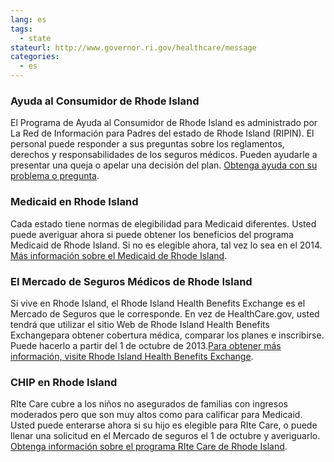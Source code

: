 ```yaml
--- 
lang: es 
tags: 
  - state
stateurl: http://www.governor.ri.gov/healthcare/message 
categories: 
  - es
--- 
```


### Ayuda al Consumidor de Rhode Island

El Programa de Ayuda al Consumidor de Rhode Island es administrado por La Red de Información para Padres del estado de Rhode Island (RIPIN). El personal puede responder a sus preguntas sobre los reglamentos, derechos y responsabilidades de los seguros médicos. Pueden ayudarle a presentar una queja o apelar una decisión del plan. [Obtenga ayuda con su problema o pregunta](http://www.rireach.org/). 

### Medicaid en Rhode Island

Cada estado tiene normas  de elegibilidad para Medicaid diferentes.  Usted puede averiguar ahora si puede obtener los beneficios del programa Medicaid de Rhode Island. Si no es elegible ahora, tal vez lo sea en el 2014. [Más información sobre el Medicaid de Rhode Island](http://www.dhs.ri.gov/Adults/HealthMedicalServices/tabid/807/Default.aspx). 

###  El Mercado de Seguros Médicos de Rhode Island

Si vive en Rhode Island, el Rhode Island Health Benefits Exchange es el Mercado de Seguros que le corresponde. En vez de HealthCare.gov, usted tendrá que utilizar el sitio Web de Rhode Island Health Benefits Exchangepara obtener cobertura médica, comparar los planes e inscribirse. Puede hacerlo a partir del 1 de octubre de 2013.[Para obtener más información, visite Rhode Island Health Benefits Exchange](http://www.governor.ri.gov/healthcare/message). 

### CHIP en Rhode Island

RIte Care cubre a los niños no asegurados de familias con ingresos moderados pero que son muy altos como para calificar para Medicaid. Usted puede enterarse ahora si su hijo es elegible para RIte Care, o puede llenar una solicitud en el Mercado de seguros el 1 de octubre y averiguarlo. [Obtenga información sobre el programa RIte Care de Rhode Island](http://www.dhs.ri.gov/FamilieswithChildren/HealthMedicalServices/RIteCare/tabid/213/Default.aspx).
